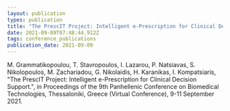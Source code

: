 ```yaml
---
layout: publication
types: publication
title: "The PrescIT Project: Intelligent e-Prescription for Clinical Decision Support"
date: 2021-09-09T07:48:44.912Z
tags: conference_publications
publication_date: 2021-09-09
---
```

M. Grammatikopoulou, T. Stavropoulos, I. Lazarou, P. Natsiavas, S. Nikolopoulos, M. Zachariadou, G. Nikolaidis, H. Karanikas, I. Kompatsiaris, "The PrescIT Project: Intelligent e-Prescription for Clinical Decision Support.", in Proceedings of the 9th Panhellenic Conference on Biomedical Technologies, Thessaloniki, Greece (Virtual Conference), 9-11 September 2021.